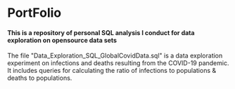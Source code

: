 # PortFolio
#### This is a repository of personal SQL analysis I conduct for data exploration on opensource data sets
The file "Data_Exploration_SQL_GlobalCovidData.sql" is a data exploration experiment on infections and deaths resulting from the COVID-19 pandemic.
It includes queries for calculating the ratio of infections to populations & deaths to populations.

